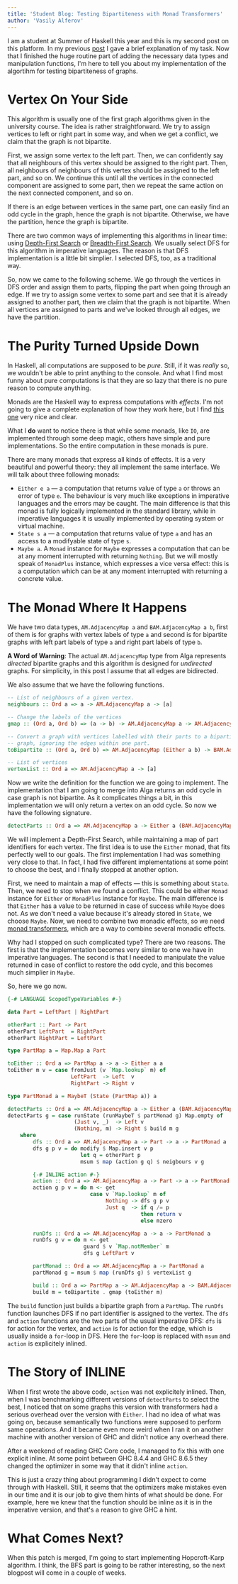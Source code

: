 ```yaml
---
title: 'Student Blog: Testing Bipartiteness with Monad Transformers'
author: 'Vasily Alferov'
---
```


I am a student at Summer of Haskell this year and this is my second post on
this platform. In my previous
[post](https://summer.haskell.org/news/2019-05-29-alga-introduction.html) I
gave a brief explanation of my task. Now that I finished the huge routine
part of adding the necessary data types and manipulation functions, I'm here to
tell you about my implementation of the algortihm for testing bipartiteness of
graphs.

# Vertex On Your Side

This algorithm is usually one of the first graph algorithms given in the
university course. The idea is rather straightforward. We try to assign
vertices to left or right part in some way, and when we get a conflict, we
claim that the graph is not bipartite.

First, we assign some vertex to the left part. Then, we can confidently
say that all neighbours of this vertex should be assigned to the right part.
Then, all neighbours of neighbours of this vertex should be assigned to the
left part, and so on. We continue this until all the vertices in the connected
component are assigned to some part, then we repeat the same action on the next
connected component, and so on.

If there is an edge between vertices in the same part, one can easily find an
odd cycle in the graph, hence the graph is not bipartite. Otherwise, we have
the partition, hence the graph is bipartite.

There are two common ways of implementing this algorithms in linear time: using
[Depth-First Search](https://en.wikipedia.org/wiki/Depth-first_search) or
[Breadth-First Search](https://en.wikipedia.org/wiki/Breadth-first_search).
We usually select DFS for this algorithm in imperative languages. The reason is
that DFS implementation is a little bit simplier. I selected DFS, too, as a
traditional way.

So, now we came to the following scheme. We go through the vertices in DFS
order and assign them to parts, flipping the part when going through an edge.
If we try to assign some vertex to some part and see that it is already
assigned to another part, then we claim that the graph is not bipartite. When
all vertices are assigned to parts and we've looked through all edges, we have
the partition.

# The Purity Turned Upside Down

In Haskell, all computations are supposed to be _pure_. Still, if it was
*really* so, we wouldn't be able to print anything to the console. And what I
find most funny about pure computations is that they are so lazy that there is
no pure reason to compute anything.

Monads are the Haskell way to express computations with *effects*. I'm not
going to give a complete explanation of how they work here, but I find
[this one](http://learnyouahaskell.com/a-fistful-of-monads) very nice and
clear.

What I **do** want to notice there is that while some monads, like `IO`, are
implemented through some deep magic, others have simple and pure
implementations. So the entire computation in these monads is pure.

There are many monads that express all kinds of effects. It is a very beautiful
and powerful theory: they all implement the same interface. We will talk about
three following monads:

* `Either e a` — a computation that returns value of type `a` or throws an
  error of type `e`. The behaviour is very much like exceptions in imperative
  languages and the errors may be caught. The main difference is that this monad
  is fully logically implemented in the standard library, while in imperative
  languages it is usually implemented by operating system or virtual machine.
* `State s a` — a computation that returns value of type `a` and has an access
  to a modifyable state of type `s`.
* `Maybe a`. A `Monad` instance for `Maybe` expresses a computation that can be
  at any moment interrupted with returning `Nothing`. But we will mostly speak
  of `MonadPlus` instance, which expresses a vice versa effect: this is a
  computation which can be at any moment interrupted with returning a concrete
  value.

# The Monad Where It Happens

We have two data types, `AM.AdjacencyMap a` and `BAM.AdjacencyMap a b`, first
of them is for graphs with vertex labels of type `a` and second is for
bipartite graphs with left part labels of type `a` and right part labels of
type `b`.

**A Word of Warning**: The actual `AM.AdjacencyMap` type from Alga represents
*directed* bipartite graphs and this algorithm is designed for *undirected*
graphs. For simplicity, in this post I assume that all edges are bidirected.

We also assume that we have the following functions.

```Haskell
-- List of neighbours of a given vertex.
neighbours :: Ord a => a -> AM.AdjacencyMap a -> [a]

-- Change the labels of the vertices
gmap :: (Ord a, Ord b) => (a -> b) -> AM.AdjacencyMap a -> AM.AdjacencyMap b

-- Convert a graph with vertices labelled with their parts to a bipartite
-- graph, ignoring the edges within one part.
toBipartite :: (Ord a, Ord b) => AM.AdjacencyMap (Either a b) -> BAM.AdjacencyMap a b

-- List of vertices
vertexList :: Ord a => AM.AdjacencyMap a -> [a]
```

Now we write the definition for the function we are going to implement. The
implementation that I am going to merge into Alga returns an odd cycle in case
graph is not bipartite. As it complicates things a bit, in this implementation
we will only return a vertex on an odd cycle. So now we have the following
signature.

```Haskell
detectParts :: Ord a => AM.AdjacencyMap a -> Either a (BAM.AdjacencyMap a a)
```

We will implement a Depth-First Search, while maintaining a map of part
identifiers for each vertex. The first idea is to use the `Either` monad, that
fits perfectly well to our goals. The first implementation I had was something
very close to that. In fact, I had five different implementations at some point
to choose the best, and I finally stopped at another option.

First, we need to maintain a map of effects — this is something about
`State`. Then, we need to stop when we found a conflict. This could be either
`Monad` instance for `Either` or `MonadPlus` instance for `Maybe`. The main
difference is that `Either` has a value to be returned in case of success
while `Maybe` does not. As we don't need a value because it's already stored
in `State`, we choose `Maybe`. Now, we need to combine two monadic effects, so
we need [monad transformers](https://en.wikibooks.org/wiki/Haskell/Monad_transformers),
which are a way to combine several monadic effects.

Why had I stopped on such complicated type? There are two reasons. The first is
that the implementation becomes very similar to one we have in imperative
languages. The second is that I needed to manipulate the value returned in case
of conflict to restore the odd cycle, and this becomes much simplier in `Maybe`.

So, here we go now.

```Haskell
{-# LANGUAGE ScopedTypeVariables #-}

data Part = LeftPart | RightPart

otherPart :: Part -> Part
otherPart LeftPart  = RightPart
otherPart RightPart = LeftPart

type PartMap a = Map.Map a Part

toEither :: Ord a => PartMap a -> a -> Either a a
toEither m v = case fromJust (v `Map.lookup` m) of
                    LeftPart  -> Left  v
                    RightPart -> Right v

type PartMonad a = MaybeT (State (PartMap a)) a

detectParts :: Ord a => AM.AdjacencyMap a -> Either a (BAM.AdjacencyMap a a)
detectParts g = case runState (runMaybeT $ partMonad g) Map.empty of
                     (Just v, _)  -> Left v
                     (Nothing, m) -> Right $ build m g
    where
        dfs :: Ord a => AM.AdjacencyMap a -> Part -> a -> PartMonad a
        dfs g p v = do modify $ Map.insert v p
                       let q = otherPart p
                       msum $ map (action g q) $ neigbours v g

        {-# INLINE action #-}
        action :: Ord a => AM.AdjacencyMap a -> Part -> a -> PartMonad a
        action g p v = do m <- get
                          case v `Map.lookup` m of
                               Nothing -> dfs g p v
                               Just q  -> if q /= p
                                          then return v
                                          else mzero

        runDfs :: Ord a => AM.AdjacencyMap a -> a -> PartMonad a
        runDfs g v = do m <- get
                        guard $ v `Map.notMember` m
                        dfs g LeftPart v

        partMonad :: Ord a => AM.AdjacencyMap a -> PartMonad a
        partMonad g = msum $ map (runDfs g) $ vertexList g

        build :: Ord a => PartMap a -> AM.AdjacencyMap a -> BAM.AdjacencyMap a
        build m = toBipartite . gmap (toEither m)
```

The `build` function just builds a bipartite graph from a `PartMap`. The
`runDfs` function launches DFS if no part identifier is assigned to the vertex.
The `dfs` and `action` functions are the two parts of the usual imperative DFS:
`dfs` is for action for the vertex, and `action` is for action for the edge,
which is usually inside a `for`-loop in DFS. Here the `for`-loop is replaced
with `msum` and `action` is explicitely inlined.

# The Story of INLINE

When I first wrote the above code, `action` was not explicitely inlined. Then,
when I was benchmarking different versions of `detectParts` to select the best,
I noticed that on some graphs this version with transformers had a serious
overhead over the version with `Either`. I had no idea of what was going on,
because semantically two functions were supposed to perform same operations.
And it became even more weird when I ran it on another machine with another
version of GHC and didn't notice any overhead there.

After a weekend of reading GHC Core code, I managed to fix this with one
explicit inline. At some point between GHC 8.4.4 and GHC 8.6.5 they changed the
optimizer in some way that it didn't inline `action`.

This is just a crazy thing about programming I didn't expect to come through
with Haskell. Still, it seems that the optimizers make mistakes even in our
time and it is our job to give them hints of what should be done. For example,
here we knew that the function should be inline as it is in the imperative
version, and that's a reason to give GHC a hint.

# What Comes Next?

When this patch is merged, I'm going to start implementing Hopcroft-Karp
algorithm. I think, the BFS part is going to be rather interesting, so the next
blogpost will come in a couple of weeks.
